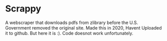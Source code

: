 # Scrappy

A webscraper that downloads pdfs from zlibrary before the U.S. Government removed the original site.
Made this in 2020, Havent Uploaded it to github. But here it is :). Code doesnot work unfortunately.
